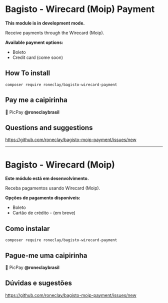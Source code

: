 # Bagisto - Wirecard (Moip) Payment
**This module is in development mode.**

Receive payments through the Wirecard (Moip). 

**Available payment options:**
* Boleto
* Credit card (come soon)

## How To install
`composer require roneclay/bagisto-wirecard-payment`

## Pay me a caipirinha
:tropical_drink: PicPay **@roneclaybrasil**

## Questions and suggestions
https://github.com/roneclay/bagisto-moip-payment/issues/new

**********************************************************

# Bagisto - Wirecard (Moip)
**Este módulo está em desenvolvimento.**

Receba pagamentos usando Wirecard (Moip). 

**Opções de pagamento disponíveis:**
* Boleto
* Cartão de crédito - (em breve)

## Como instalar
`composer require roneclay/bagisto-wirecard-payment`

## Pague-me uma caipirinha
:tropical_drink: PicPay **@roneclaybrasil**

## Dúvidas e sugestões
https://github.com/roneclay/bagisto-moip-payment/issues/new
